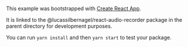 This example was bootstrapped with [Create React App](https://github.com/facebook/create-react-app).

It is linked to the @lucassilbernagel/react-audio-recorder package in the parent directory for development purposes.

You can run `yarn install` and then `yarn start` to test your package.
